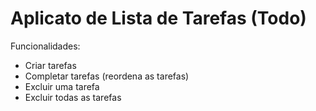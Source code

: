 # Aplicato de Lista de Tarefas (Todo)

Funcionalidades:
* Criar tarefas
* Completar tarefas (reordena as tarefas)
* Excluir uma tarefa
* Excluir todas as tarefas
